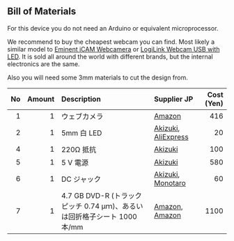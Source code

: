 ## Bill of Materials

For this device you do not need an Arduino or equivalent microprocessor.

We recommend to buy the cheapest webcam you can find. Most likely a similar model to [Eminent iCAM Webcamera](http://tweakers.net/pricewatch/275640/eminent-icam-webcamera-met-microfoon-(em1089).html) or [LogiLink Webcam USB with LED](http://tweakers.net/pricewatch/275550/logilink-webcam-usb-with-led.html). It is sold all around the world with different brands, but the internal electronics are the same.

Also you will need some 3mm materials to cut the design from.

No | Amount | Description | Supplier JP | Cost (Yen)
------------: | ------------: | :------------ | :------------ | ------------:
1 | 1 | ウェブカメラ | [Amazon](http://amzn.asia/3gSnP2s) | 416
2 | 1 |5mm 白 LED|[Akizuki](http://akizukidenshi.com/catalog/g/gI-11654/), [AliExpress](https://www.aliexpress.com/item/100Pcs-pack-5mm-LED-Light-White-Ultra-Bright-15000MCD-Lamp-Diodes/32671982531.html)|20|
4 | 1 | 220Ω 抵抗|[Akizuki](http://akizukidenshi.com/catalog/g/gR-25221/)|100|
5 | 1 | 5 V 電源|[Akizuki](http://akizukidenshi.com/catalog/g/gM-06096/)|580|
6 | 1 | DC ジャック|[Akizuki](http://akizukidenshi.com/catalog/g/gC-06342/), [Monotaro](https://www.monotaro.com/g/00959124/?t.q=dc%20%83W%83%83%83b%83N)|60|
7 | 1 | 4.7 GB DVD-R (トラックピッチ 0.74 μｍ)、あるいは回折格子シート 1000本/mm|[Amazon](http://amzn.asia/887x0K1), [Amazon](https://www.amazon.co.jp/%E5%9B%9E%E6%8A%98%E6%A0%BC%E5%AD%90%E3%82%B7%E3%83%BC%E3%83%88-1000%E6%9C%AC-mm-%E7%9B%B4%E7%B7%9A%E7%8A%B6-1%E3%83%95%E3%82%A3%E3%83%BC%E3%83%88%EF%BC%8830cm%EF%BC%89/dp/B01GPX7HII/ref=sr_1_1?ie=UTF8&qid=1521456061&sr=8-1&keywords=%E5%9B%9E%E6%8A%98%E6%A0%BC%E5%AD%90%E3%82%B7%E3%83%BC%E3%83%88+1000%E6%9C%AC%2F)| 1100 


